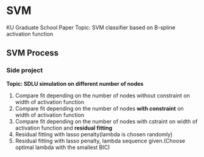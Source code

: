 # SVM
KU Graduate School Paper Topic: SVM classifier based on B-spline activation function

## SVM Process


### Side project
**Topic: SDLU simulation on different number of nodes**
 1. Compare fit depending on the number of nodes without constraint on width of activation function
 2. Compare fit depending on the number of nodes **with constraint** on width of activation function
 3. Compare fit depending on the number of nodes with cstraint on width of activation function and **residual fitting**
 4. Residual fitting with lasso penalty(lambda is chosen randomly)
 5. Residual fitting with lasso penalty, lambda sequence given.(Choose optimal lambda with the smallest BIC)
